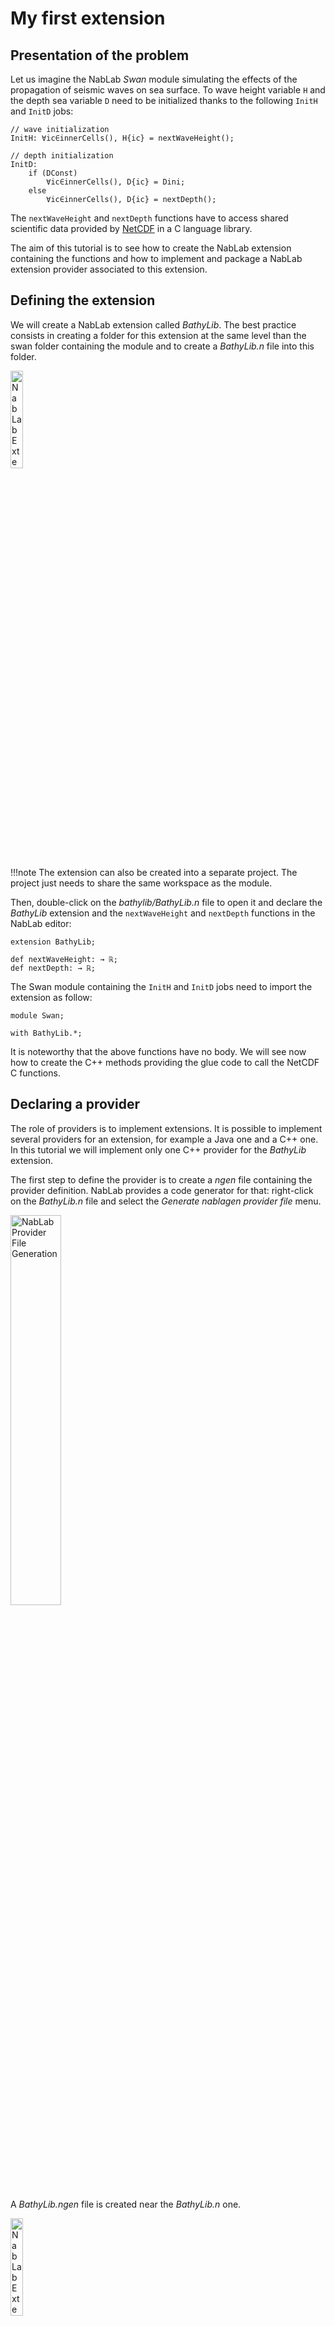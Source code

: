 # My first extension

## Presentation of the problem

Let us imagine the NabLab *Swan* module simulating the effects of the propagation of seismic waves on sea surface. To wave height variable `H` and the depth sea variable `D` need to be initialized thanks to the following `InitH` and `InitD` jobs:

```
// wave initialization 
InitH: ∀ic∈innerCells(), H{ic} = nextWaveHeight();

// depth initialization
InitD:
	if (DConst)
		∀ic∈innerCells(), D{ic} = Dini;
	else
		∀ic∈innerCells(), D{ic} = nextDepth();
```

The `nextWaveHeight` and `nextDepth` functions have to access shared scientific data provided by [NetCDF](https://www.unidata.ucar.edu/software/netcdf/) in a C language library. 

The aim of this tutorial is to see how to create the NabLab extension containing the functions and how to implement and package a NabLab extension provider associated to this extension.


## Defining the extension

We will create a NabLab extension called *BathyLib*. The best practice consists in creating a folder for this extension at the same level than the swan folder containing the module and to create a *BathyLib.n* file into this folder. 

<img src="img/NabLab_extension_folders.png" alt="NabLab Extension Folders" title="NabLab Extension Folders" width="20%" height="20%" />

!!!note
	The extension can also be created into a separate project. The project just needs to share the same workspace as the module.

Then, double-click on the *bathylib/BathyLib.n* file to open it and declare the *BathyLib* extension and the `nextWaveHeight` and `nextDepth` functions in the NabLab editor:

```
extension BathyLib;

def nextWaveHeight: → ℝ;
def nextDepth: → ℝ;
```

The Swan module containing the `InitH` and `InitD` jobs need to import the extension as follow:

```
module Swan;

with BathyLib.*;
```

It is noteworthy that the above functions have no body. We will see now how to create the C++ methods providing the glue code to call the NetCDF C functions.


## Declaring a provider

The role of providers is to implement extensions. It is possible to implement several providers for an extension, for example a Java one and a C++ one. In this tutorial we will implement only one C++ provider for the *BathyLib* extension. 

The first step to define the provider is to create a *ngen* file containing the provider definition. NabLab provides a code generator for that: right-click on the *BathyLib.n* file and select the *Generate nablagen provider file* menu. 

<img src="img/NabLab_generate_nablagen_provider_file.png" alt="NabLab Provider File Generation" title="NabLab Provider File Generation" width="40%" height="40%" />

A *BathyLib.ngen* file is created near the *BathyLib.n* one.

<img src="img/NabLab_extension_folders2.png" alt="NabLab Extension Folders" title="NabLab Extension Folders" width="20%" height="20%" />

Double-click on the *BathyLib.ngen* file to open the editor and suppress lines to let only a simple C++ provider as follows:

```
// C++ Extension Provider
Provider BathyLibCpp : BathyLib
{
	target = StlThread;
	outputPath = "/swan/src-gen-cpp/stl-thread";
}
```

The above example defines a provider named `BathyLibCpp` that implements `BathyLib`. This provider will be generated for the `StlThread` target in the provided `outputPath`. 

!!! note
	The implemented extension and the available targets are available by contextual code completion with `CTRL-Space` keys.

!!! note
	More information on generation targets are available in the [Ngen language reference](../ngenlanguage/index.html)


## Implementing the provider

The aim of the previously defined provider is to implement the `nextWaveHeight` and `nextDepth` *BathyLib* functions. These functions have to be implemented as methods of a C++ class called *BathyLibCpp*, the name of the provider. To assist the provider implementation, NabLab offers a code generator. Right-click on the *BathyLib.ngen* file and select the *Generate Code* menu.

<img src="img/NabLab_generate_code.png" alt="NabLab Generate Code" title="NabLab Generate Code" width="50%" height="50%" />

Generated files can be observed in the `outputPath` folder, in our example "/swan/src-gen-cpp/stl-thread".

<img src="img/NabLab_provider_generated_files.png" alt="NabLab Provider Files" title="NabLab Provider Files" width="20%" height="20%" />

The *CMakeLists.txt* file is full generated and contains recipes to build the library.

The *IBathyLib.h* file contains the interface representing the *BathyLib* extension. This file is 100% generated: do not edit this file as it is written in the header comment. This file contains the C++ `StlThread` generator implementation of the NabLab *BathyLib* extension and a `jsonInit` method.

!!! note
	Template functions can not be defined abstract in the interface. Consequently, if the extension implementation generates template functions, they appear as comment in the interface for information.


### Extension implementation

The *BathyLib.h* and *BathyLib.cc* files define the C++ class implementing the *BathyLib* extension represented by the *IBathyLib* C++ interface. The body of their methods is empty and has to be implemented. In our example the methods will contain glue code in charge of calling the NetCDF functions.

The *BathyLib.h* and *BathyLib.cc* files can be edited, they will not be overwritten: they are only generated if they do not already exist. If the extension changes, the generation of the provider will change the interface but not the implementation class (never overwritten). Consequently the implemented code will not compile. In this case, copy the signature of the interface's functions and paste them into the implementation class. This model follows the [Generation Gap Pattern](https://en.wikipedia.org/wiki/Generation_gap_(pattern)).


### Provider initialization using Json

NabLab creates providers by calling the default constructor (with no argument).
The `jsonInit` method allows to initialize the provider class if needed.
When you implement a provider extension, you are free to inject the Json content you wish. At the beginning of the execution, when the Json data file is read, NabLab will look for Json fields corresponding to extension names with the first letter in lower case; in the above example, *bathyLib*. This file must be in the block of the module (or extension) using the extension; in the above example in the *swan* block. 

```
{
	"swan":
	{
		"_outputPath_comment":"empty outputPath to disable output",
		"outputPath":"output",
		"outputPeriod":10,
		"maxIter":2500000,
		"stopTime":50.0,
		"bathyLib":
		{
			"waveFilename":"$ENV{HOME}/workspaces/swan/swan/data/swan/waveCanal.grd",
			"waveVarName":"z"
		}
	},
	"mesh":
	{
		"nbXQuads":1103,
		"nbYQuads":44,
		"xSize":200.0,
		"ySize":200.0
	}
}
```

The Json block corresponding to an extension is injected as an argument to the `jsonInit` method of the extension. In the previous example, the value of the *bathyLib* field, becomes the value of the `jsonContent` argument in `BathyLib::jsonInit(const char* jsonContent)` method. This value is:

```
{
	"waveFilename":"$ENV{HOME}/workspaces/swan/swan/data/swan/waveCanal.grd",
	"waveVarName":"z"
}
```


### Configuring dependencies

The *CMakeLists.txt* file generated with the provider is designed to be included in the *CMakeLists.txt* of the module using the extension, not to be called directly. It is totally generated and is overwritten during each generation: do not edit this file. Nevertheless, the provider sometimes need to add dependencies to external libraries. Fortunately, all NabLab generated *CMakeLists.txt* files allow to include the content of a *Project.cmake* file:

```
# OPTIONAL USER OPTIONS IN Project.cmake
if (EXISTS ${CMAKE_CURRENT_SOURCE_DIR}/Project.cmake)
	include(${CMAKE_CURRENT_SOURCE_DIR}/Project.cmake)
endif()
```

The previously defined *BathyLibCpp* provider depends on NetCDF library. Thus, this dependency has to appear in a *Project.cmake* file like this:

```
target_link_libraries(bathylibcpp PUBLIC netcdf)
```


## Application generation

### Extension and provider association

So, now what do we have to do to inject the provider in an application that imports the extension? 

Most of the time, nothing! If the target of generation of the application (defined in the *ngen* file) matches the provider's target or one of its compatible targets (also defined in the *ngen* file) the matching between extension and provider is automatic.

In the example, the *Swan* application has a unique `StlThread` generation target and it corresponds to the target field of the *BathyLibCpp* provider. During the generation of the *Swan* application, the NabLab console displays a message showing the default match:

<img src="img/NabLab_generation_msg.png" alt="NabLab Generation Messages" title="NabLab Generation Messages" width="80%" height="80%" />

If several providers are included in the *ngen* file, the generation process will take the first one which matches the target conditions. To bypass this mechanism, the matching between extension and provider can be explicitly defined in the *ngen* file of an application for each generation target after the *outputPath* field. For the *Swan* application, this is done with the following instruction:

```
StlThread
{
	outputPath = "/swan/src-gen-cpp/stl-thread";
	extension BathyLib providedBy BathyLibCpp;
	N_CXX_COMPILER = "/usr/bin/g++";
}
```

Once again, the code completion (with `CTRL-Space` key) proposes the list of extension and the list of providers implementing the extension. 

### Building the application

The application can be built as usual: go into the generation directory containing the *CMakeLists.txt* file (in our example `/swan/src-gen-cpp/stl-thread/swan`) and enter the following commands:

```
mkdir build
cd build
cmake ..
make -j4
```

All the linked libraries will be built in the build directory, including those of the providers.

## Application interpretation

The interpreter operates as the generator to look for a provider matching an extension. The interpreter is written in Java and look for Java providers. Most of the time NabLab users only need C++ code generation and they implement C++ providers. Fortunately, NabLab provides a [JNI](https://docs.oracle.com/en/java/javase/14/docs/specs/jni/intro.html) generation mechanism to call C++ providers from the interpreter (or from a Java application).

To trigger the JNI code generation, configure the interpreter target in the *ngen* file with the desired provider. In our *Swan* example, the *ngen* file has to define the following interpreter target:

```
Interpreter
{
	outputPath = "/swan/src-gen-interpreter";
	extension BathyLib providedBy BathyLibCpp;
}
```

To get the JNI code for the interpreter, launch the generation as usual: right-click on the *ngen* file (in the example *Swan.ngen*) and select *Generate Code*. The NabLab console displays information showing the JNI generation:

<img src="img/NabLab_interpreter_generation_msg.png" alt="NabLab Interpreter Generation Messages" title="NabLab Interpreter Generation Messages" width="70%" height="70%" />

The generation produces a folder for each JNI provider (name of the provider + jni) and a folder corresponding to the application. In our example, it corresponds to a *bathylibcppjni* folder for the *bathylibcpp* provider and a *swan* folder for the application.

<img src="img/NabLab_jni_generation_folder.png" alt="NabLab JNI Generation Folders" title="NabLab JNI Generation Folders" width="30%" height="30%" />
  
To build the generated code, just go into the folder application, `/swan/src-gen-interpreter/swan` in our example, and build the code as usual:

```
mkdir build
cd build
cmake ..
make -j4
```

The interpretation needs an additional installation step to provide libraries to the interpreter in: `make install`.

Finally the interpretation process can be triggered as usual: right-click on the *ngen* file, select *Run As > Start Interpretation*.

!!! note
	Do not forget that the JNI generation process is not necessary if your application does not use extension or if you already have a Java provider. In this case, interpretation can be done directly.

